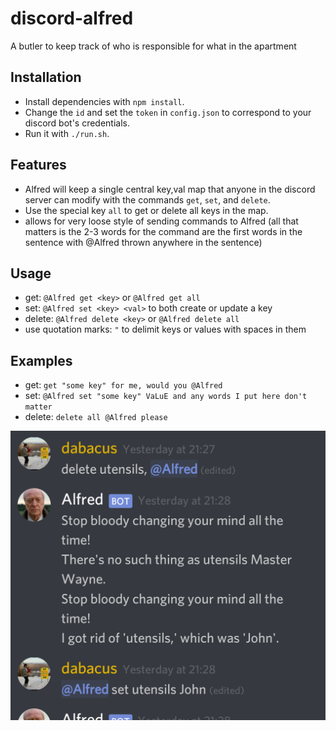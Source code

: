 # discord-alfred
A butler to keep track of who is responsible for what in the apartment

## Installation
 * Install dependencies with `npm install`.
 * Change the `id` and set the `token` in `config.json` to correspond to your discord bot's credentials.
 * Run it with `./run.sh`.


## Features
 * Alfred will keep a single central key,val map that anyone in the discord server can modify with the commands `get`, `set`, and `delete`.
 * Use the special key `all` to get or delete all keys in the map.
 * allows for very loose style of sending commands to Alfred (all that matters is the 2-3 words for the command are the first words in the sentence with @Alfred thrown anywhere in the sentence)

## Usage
 * get: `@Alfred get <key>` or `@Alfred get all`
 * set: `@Alfred set <key> <val>` to both create or update a key
 * delete: `@Alfred delete <key>` or `@Alfred delete all`
 * use quotation marks: `"` to delimit keys or values with spaces in them

## Examples
 * get: `get "some key" for me, would you @Alfred`
 * set: `@Alfred set "some key" VaLuE and any words I put here don't matter`
 * delete: `delete all @Alfred please`

![screen](screen.png)
